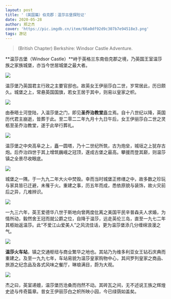 ```yaml
---
layout: post
title: '（英国篇）伯克郡：温莎古堡探险记'
date: 2020-05-28
author: 郑之杰
cover: 'https://pic.imgdb.cn/item/66a0df92d9c307b7e94518e3.png'
tags: 游记
---
```


> (British Chapter) Berkshire: Windsor Castle Adventure.

**温莎古堡（Windsor Castle）**峙于英格兰东南伯克郡之境，乃英国王室温莎族之家族城堡，亦当今世居城堡之最大者。

![](https://pic.imgdb.cn/item/66a0ec9fd9c307b7e94f5394.png)

温莎堡乃英国君主行政之主要官邸也。故英女王伊丽莎白二世，岁常居此，历日颇久。城堡之上，常悬英国国旗，若女王居于其中，则易以皇家之帜。

![](https://pic.imgdb.cn/item/66a0df92d9c307b7e94518e3.png)

由泰晤士河登陆，入温莎堡之门，即见**圣乔治教堂**矗立焉。自十八世纪以降，英国历代君主崩逝，皆葬于此。至二零二二年九月十九日午后，女王伊丽莎白二世之灵柩至圣乔治教堂，遂于此举行葬礼。

![](https://pic.imgdb.cn/item/66a0ece4d9c307b7e950e695.png)

温莎堡之中央高阜之上，矗一圆塔，乃十二世纪所筑，古为炮垒，城垣之上犹存古炮。后乔治四世于其上增筑巍峨之冠顶，遂成古堡之最高。攀援而登其巅，则温莎镇之全景尽收眼底。

![](https://pic.imgdb.cn/item/66a0ea43d9c307b7e94d9119.png)

城堡之一隅，于一九九二年大火中焚毁。幸而当时城堡正修缮之中，故多数之珍玩与家具皆已迁避，未罹于火。重建之事，历五年而成，悉依原貌与装饰，故火灾前后之异，几难辨识。

![](https://pic.imgdb.cn/item/66a0eb52d9c307b7e94e5f27.png)

一九三六年，英王爱德华八世于斯地向曾两度仳离之美国平民辛普森夫人求婚，为情所动，毅然舍王冠而就公爵之位，自降于温莎，远走英伦三岛，直至一九七二年其柩始返温莎。此“不爱江山爱美人”之风流佳话，更为温莎堡添几分缠绵浪漫之气。

![](https://pic.imgdb.cn/item/66a0e4a2d9c307b7e94919c8.png)

**温莎火车站**，镇之交通枢纽与商业繁华之地也。其站乃为维多利亚女王钻石庆典而重建之。及至一九九七年，车站易貌为温莎皇家购物中心，其间罗列皇家之商品、旅游之纪念品及各式风味之餐厅，琳琅满目，蔚为大观。

![](https://pic.imgdb.cn/item/66a0ee76d9c307b7e9523008.png)

杰之曰，英室递嬗，温莎堡历沧桑而岿然不动。其砖瓦之间，无不述说王族之辉煌史迹与传奇篇章。昔女王伊丽莎白之帜所映小园，今已绿荫如盖矣。